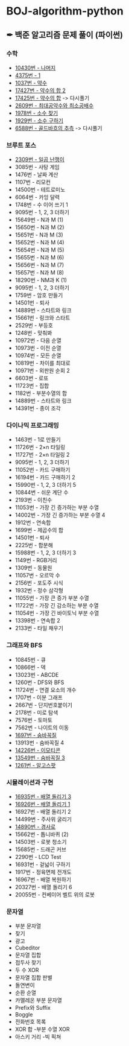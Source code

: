 # BOJ-algorithm-python
## ✒ 백준 알고리즘 문제 풀이 (파이썬)

### 수학
- [10430번 - 나머지](https://github.com/BongjinKim/BOJ-algorithm-python/blob/main/Math/BOJ-10430.py)
- [4375번 - 1](https://github.com/BongjinKim/BOJ-algorithm-python/blob/main/Math/1-4375.py)
- [1037번 - 약수](https://github.com/BongjinKim/BOJ-algorithm-python/blob/main/Math/약수-1037.py)
- [17427번 - 약수의 합 2](https://github.com/BongjinKim/BOJ-algorithm-python/blob/main/Math/약수의합2-17427.py)
- [17425번 - 약수의 합](https://github.com/BongjinKim/BOJ-algorithm-python/blob/main/Math/약수의합-17425.py) -> 다시풀기
- [2609번 - 최대공약수와 최소공배수](https://github.com/BongjinKim/BOJ-algorithm-python/blob/main/Math/최대공약수와최소공배수-2609.py)
- [1978번 - 소수 찾기](https://github.com/BongjinKim/BOJ-algorithm-python/blob/main/Math/BOJ-1978.py)
- [1929번 - 소수 구하기](https://github.com/BongjinKim/BOJ-algorithm-python/blob/main/Math/BOJ-1929.py)
- [6588번 - 골드바흐의 추측](https://github.com/BongjinKim/BOJ-algorithm-python/blob/main/Math/골드바흐의추측-6588.py) -> 다시풀기 
  


### 브루트 포스
- [2309번 - 일곱 난쟁이](https://github.com/BongjinKim/BOJ-algorithm-python/blob/main/Brute_Force/2309-%EC%9D%BC%EA%B3%B1%20%EB%82%9C%EC%9F%81%EC%9D%B4.py)
- 3085번 - 사탕 게임
- 1476번 - 날짜 계산
- 1107번 - 리모컨
- 14500번 - 테트로미노
- 6064번 - 카잉 달력
- 1748번 - 수 이어 쓰기 1
- 9095번 - 1, 2, 3 더하기
- 15649번 - N과 M (1)
- 15650번 - N과 M (2)
- 15651번 - N과 M (3)
- 15652번 - N과 M (4)
- 15654번 - N과 M (5)
- 15655번 - N과 M (6)
- 15656번 - N과 M (7)
- 15657번 - N과 M (8)
- 18290번 - NM과 K (1)
- 9095번 - 1, 2, 3 더하기
- 1759번 - 암호 만들기
- 14501번 - 퇴사
- 14889번 - 스타트와 링크
- 15661번 - 링크와 스타트
- 2529번 - 부등호
- 1248번 - 맞춰봐
- 10972번 - 다음 순열
- 10973번 - 이전 순열
- 10974번 - 모든 순열
- 10819번 - 차이를 최대로
- 10971번 - 외판원 순회 2
- 6603번 - 로또
- 11723번 - 집합
- 1182번 - 부분수열의 합
- 14889번 - 스타트와 링크
- 14391번 - 종이 조각
### 다이나믹 프로그래밍
- 1463번 - 1로 만들기
- 11726번 - 2×n 타일링
- 11727번 - 2×n 타일링 2
- 9095번 - 1, 2, 3 더하기
- 11052번 - 카드 구매하기
- 16194번 - 카드 구매하기 2
- 15990번 - 1, 2, 3 더하기 5
- 10844번 - 쉬운 계단 수
- 2193번 - 이친수
- 11053번 - 가장 긴 증가하는 부분 수열
- 14002번 - 가장 긴 증가하는 부분 수열 4
- 1912번 - 연속합
- 1699번 - 제곱수의 합
- 14501번 - 퇴사
- 2225번 - 합분해
- 15988번 - 1, 2, 3 더하기 3
- 1149번 - RGB거리
- 1309번 - 동물원
- 11057번 - 오르막 수
- 2156번 - 포도주 시식
- 1932번 - 정수 삼각형
- 11055번 - 가장 큰 증가 부분 수열
- 11722번 - 가장 긴 감소하는 부분 수열
- 11054번 - 가장 긴 바이토닉 부분 수열
- 13398번 - 연속합 2
- 2133번 - 타일 채우기
### 그래프와 BFS
- 10845번 - 큐
- 10866번 - 덱
- 13023번 - ABCDE
- 1260번 - DFS와 BFS
- 11724번 - 연결 요소의 개수
- 1707번 - 이분 그래프
- 2667번 - 단지번호붙이기
- 2178번 - 미로 탐색
- 7576번 - 토마토
- 7562번 - 나이트의 이동
- [1697번 - 숨바꼭질](https://github.com/BongjinKim/BOJ-algorithm-python/blob/main/DFS_BFS/%EC%88%A8%EB%B0%94%EA%BC%AD%EC%A7%88-1697.py)
- 13913번 - 숨바꼭질 4
- [14226번 - 이모티콘](https://github.com/BongjinKim/BOJ-algorithm-python/blob/main/DFS_BFS/%EC%9D%B4%EB%AA%A8%ED%8B%B0%EC%BD%98-14226.py)
- [13549번 - 숨바꼭질 3](https://github.com/BongjinKim/BOJ-algorithm-python/blob/main/DFS_BFS/%EC%88%A8%EB%B0%94%EA%BC%AD%EC%A7%883.py)
- [1261번 - 알고스팟](https://github.com/BongjinKim/BOJ-algorithm-python/blob/main/DFS_BFS/%EC%95%8C%EA%B3%A0%EC%8A%A4%ED%8C%9F-1261.py)
### 시뮬레이션과 구현
- [16935번 - 배열 돌리기 3](https://github.com/BongjinKim/BOJ-algorithm-python/blob/main/Implementation/BOJ16935.py)
- [16926번 - 배열 돌리기 1](https://github.com/BongjinKim/BOJ-algorithm-python/blob/main/Implementation/BOJ16926.py)
- 16927번 - 배열 돌리기 2
- 14499번 - 주사위 굴리기
- [14890번 - 경사로](https://github.com/BongjinKim/BOJ-algorithm-python/blob/main/Implementation/BOj14890.py)
- 15662번 - 톱니바퀴 (2)
- 14503번 - 로봇 청소기
- 15685번 - 드래곤 커브
- 2290번 - LCD Test
- 16931번 - 겉넓이 구하기
- 1917번 - 정육면체 전개도
- 16967번 - 배열 복원하기
- 20327번 - 배열 돌리기 6
- 20055번 - 컨베이어 벨트 위의 로봇
### 문자열
- 부분 문자열
- 찾기
- 광고
- Cubeditor
- 문자열 집합
- 접두사 찾기
- 두 수 XOR
- 문자열 집합 판별
- 돌연변이
- 순환 순열
- 카멜레온 부분 문자열
- Prefix와 Suffix
- Boggle
- 전화번호 목록
- XOR 합 
-부분 수열 XOR
- 아스키 거리
-빅 픽쳐
